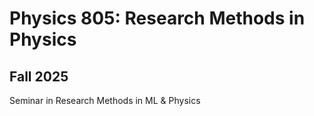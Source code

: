 # Physics 805: Research Methods in Physics
## Fall 2025

Seminar in Research Methods in ML &amp; Physics
